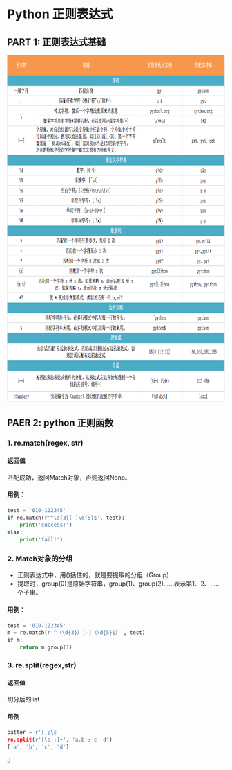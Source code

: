 # Python 正则表达式

## PART 1: 正则表达式基础

<img src="regex.png" alt="REGEX"
	title="regex expression" width="800" height="800" />

## PAER 2: python 正则函数

### 1. re.match(regex, str)
#### 返回值
匹配成功，返回Match对象，否则返回None。
#### 用例：
```python
test = '010-122345'
if re.match(r'^\d{3}[-]\d{5}$', test):
    print('success!')
else:
    print('fail!')
```
### 2. Match对象的分组
- 正则表达式中，用()括住的，就是要提取的分组（Group）
- 提取时，group(0)是原始字符串，group(1)、group(2)……表示第1、2、……个子串。
#### 用例：
```python
test = '010-122345'
m = re.match(r'^（\d{3}）[-]（\d{5}$）', test)
if m:
    return m.group(1)
```
### 3. re.split(regex,str)
#### 返回值 
切分后的list
#### 用例
```python
patter = r'[,;\s
re.split(r'[\s,;]+', 'a.b;; c  d')
['a', 'b', 'c', 'd']

```
J
